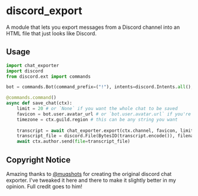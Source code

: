 # discord_export
A module that lets you export messages from a Discord channel into an HTML file that just looks like Discord.

## Usage
```py
import chat_exporter
import discord
from discord.ext import commands

bot = commands.Bot(command_prefix=("!"), intents=discord.Intents.all(), case_insensitive=True)

@commands.command()
async def save_chat(ctx):
    limit = 20 # or `None` if you want the whole chat to be saved
    favicon = bot.user.avatar_url # or `bot.user.avatar.url` if you're using discord.py>2.0
    timezone = ctx.guild.region # this can be any string you want
    
    transcript = await chat_exporter.export(ctx.channel, favicon, limit, timezone)
    transcript_file = discord.File(BytesIO(transcript.encode()), filename=f"{ctx.channel.name}-transcript.html")
    await ctx.author.send(file=transcript_file)
```

## Copyright Notice
Amazing thanks to [@muqshots](https://github.com/muqshots) for creating the original discord chat exporter. I've tweaked it here and there to make it slightly better in my opinion. Full credit goes to him!
